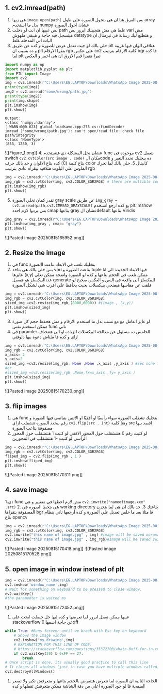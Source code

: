 ## 1. cv2.imread(path)
1. هي زيها `image.open(path)` بس الفرق هنا ان هي بتحول الصورة علي طول array بدل ما استخدم numpy عشان احول الصورة
2. بس عيبها ان انت لو دخلت path  غلط هي مش هتجيبلك ايرور بس vari  مش هيتسجل فيه حاجة و هيبقي ملهوش datatype و هتطلع ليك رسالة في تيرمنال ان الباث الي المدخله غلط
3. خلي بالك لو جيت تعمل عرض للصورة و كده عن طريق plt هتلاقي الوان فيها غريبة و ده بسبب ان plt بتقرا الارقام rgb  علي عكس cv2  كاتبة الارقام بترتيب bgr  فا كده لما plt  تقرا هتقرا قيم الازرق ان هي احمر و العكس 
```python
import numpy as np
import matplotlib.pyplot as plt
from PIL import Image
import cv2
img = cv2.imread(r"C:\Users\EG.LAPTOP\Downloads\WhatsApp Image 2025-08-13 at 20.14.36_568770bd.jpg")
print(type(img))
img2 = cv2.imread("some/wrong/path.jpg")
print(type(img2))
print(img.shape)
plt.imshow(img)
plt.show()
```
	Output:
	<class 'numpy.ndarray'>
	[ WARN:0@0.023] global loadsave.cpp:275 cv::findDecoder imread_('some/wrong/path.jpg'): can't open/read file: check file path/integrity 
	<class 'NoneType'>
	(853, 1280, 3)
![[Figure_1.png]]
4. عشان نحل المشكلة دي هنستخدم func  موجودة في cv2 بتعمل switch
  `cv2.cvtColor(src image , code)`
  مكان الcode  ده بيخليك تحدد التغير و كده بتاع الالوان و خد بالك حرف (C) بتاع كلمة color  كابيتال
  5. خلي بالك لما تحرك الماوس علي البلوت هتلاقيه بيقرأه عادي بترتيب rgb  
```python
img = cv2.imread(r"C:\Users\EG.LAPTOP\Downloads\WhatsApp Image 2025-08-13 at 20.14.36_568770bd.jpg")
img_rgb = cv2.cvtColor(img, cv2.COLOR_BGR2RGB) # there are multible codes python show u to act on channels
plt.imshow(img_rgb)
plt.show()
``` 
5.  تقدر كمان تخلي الصورة gray scale   عن طريق 
 `img_gray = cv2.imread(path,cv2.IMREAD_GRAYSCALE)`
 بع كده ارجع استخدم plt.imshow  بس بردوا لازم احدد cmap بتاعها gray عشان الdefault بتاعها Viridis  
```python
img_gray = cv2.imread(r"C:\Users\EG.LAPTOP\Downloads\WhatsApp Image 2025-08-13 at 20.14.36_568770bd.jpg",cv2.IMREAD_GRAYSCALE)
plt.imshow(img_gray , cmap= "gray")
plt.show()
```
![[Pasted image 20250815165952.png]]
## 2. Resize the image 
1. في func  بتخليك تلعب في الابعاد بتاعت االصورة
2. بس خلي بالك هي بتاخد vari بتاعت الصورة  و tuple فيها الابعاد الجديدة الي انا عايزها (x,y)  ممكن تلعب في الحجم بتاعها و كده لو الصورة واضحة ممكن تعلي عددالبيكسلز هو هيعمل generate  للبيكسلز الي واقعة في النص و العكس صحيح لو قلقت عن مقاسها هيضحي ببيكسلات بحيث يحافظ علي اقرب شي لشكل الصورة 
```python
img = cv2.imread(r"C:\Users\EG.LAPTOP\Downloads\WhatsApp Image 2025-08-13 at 20.14.36_568770bd.jpg")
img_rgb = cv2.cvtColor(img, cv2.COLOR_BGR2RGB)
sized_img =cv2.resize(img_rgb,(8000,6000)) #(image , (x,y))
plt.imshow(sized_img)
plt.show()
```
3. لو عايز اتعامل مع مع نسب بدل ما استخدم الارقام و مش هحفظ حجم كل صورة ممكن استخدم نفس func  تاني
4. في paramter الخامس ده مسئول عن معالجة البيكسلات الزيادة او الي هتتحذف ازاي و كده فا ملناش دعوة بيها دلوقتي
```python
img = cv2.imread(r"C:\Users\EG.LAPTOP\Downloads\WhatsApp Image 2025-08-13 at 20.14.36_568770bd.jpg")
img_rgb = cv2.cvtColor(img, cv2.COLOR_BGR2RGB)
x_axis= 2
y_axis=2
sized_img =cv2.resize(img_rgb, None ,None ,x_axis ,y_axis ) #sec none for parameter that can replaced by existing variable to recive image
#or 
#sized_img =cv2.resize(img_rgb ,None,fx=x_axis ,fy= y_axis )
plt.imshow(sized_img)
plt.show()
```
![[Pasted image 20250815170230.png]]
## 3. flip images 
1. هي  func بتخليك تشقلب الصورة سواء رأسيًا او أفقيًا او الاتنين بتباصي فيها الصورة و رقم بيحدد الصورة تتشقلب ازاي `cv2.flip(src . int)`  وهنا كلمة src اقصد بيها مصفوفة بتاعت الصورة 
2. لو كتبت رقم 0 هتتشقلب حول المحور الافقي لو كتبت 1 هتتشقلب حول المحور الرأسي لو كتبت -1 هتتشقلب في المحورين
```python
img = cv2.imread(r"C:\Users\EG.LAPTOP\Downloads\WhatsApp Image 2025-08-13 at 20.14.36_568770bd.jpg")
img_rgb = cv2.cvtColor(img, cv2.COLOR_BGR2RGB)
fliped_img = cv2.flip(img_rgb , 1 )
plt.imshow(fliped_img)
plt.show()
```
![[Pasted image 20250815170311.png]]
## 4. save image 
1.دي func  مش لازم احطها في متغيير و هي `cv2.imwrite("nameofimage.xxx" ,src)`
2. هي بتحط الصورة في working directory بتاعتك
3. خد بالك ان هي لما بتخزن المصفوفة بتقراها bgr فا مثلا بعد ما خلص تعديل علي الصورة و كده ارجعها تاني بنظام بتاع opencv 
```python
img = cv2.imread(r"C:\Users\EG.LAPTOP\Downloads\WhatsApp Image 2025-08-13 at 20.14.36_568770bd.jpg")
img_rgb = cv2.cvtColor(img, cv2.COLOR_BGR2RGB)
cv2.imwrite("this name of image.jpg" , img) #image will be saved noramal becuse img vari in BGR color
cv2.imwrite("this name of image.jpg" , img_rgb)#image will be saved switched becuse img vari in RGB color

```
![[Pasted image 20250815170418.png]]
![[Pasted image 20250815170528.png]]
## 5. open image in window instead of plt
```python 
img = cv2.imread(r"C:\Users\EG.LAPTOP\Downloads\WhatsApp Image 2025-08-13 at 20.14.36_568770bd.jpg")
cv2.imshow('window_name',img)
# Wait for something on keyboard to be pressed to close window.
cv2.waitKey()
#the paramedter is waited ms 
```
![[Pasted image 20250815172452.png]]
1. عيبها ممكن تعمل ايرور لما تعرضها و كده ليها حل حصلت ابحث علي stackoverflow  عن حاجة اسمها 0xff 
```python
while True: #Runs forever until we break with Esc key on keyboard
    # Shows the image window
    cv2.imshow('my_drawing',img)
    # EXPLANATION FOR THIS LINE OF CODE:
    # https://stackoverflow.com/questions/35372700/whats-0xff-for-in-cv2-waitkey1/39201163
    if cv2.waitKey(20) & 0xFF == 27:
        break
# Once script is done, its usually good practice to call this line
# It closes all windows (just in case you have multiple windows called)
cv2.destroyAllWindows()
```
1. الحاجة التانية ان الصورة لما تتعرض هتتعرض بالحجم بتاعها و متعرفش تكبر ولا تصغر الصفحة فا لو جود الصورة اعلي من دقة الشاشة ممكن متعرفش تقفلها و كده 


